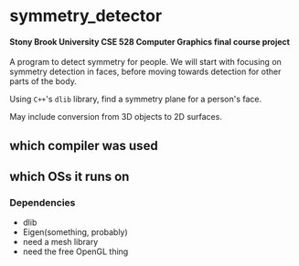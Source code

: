 # symmetry_detector
#### Stony Brook University CSE 528 Computer Graphics final course project
A program to detect symmetry for people. We will start with focusing on symmetry detection in faces, before moving towards detection for other parts of the body.

Using `C++`'s `dlib` library, find a symmetry plane for a person's face.

May include conversion from 3D objects to 2D surfaces.

## which compiler was used

## which OSs it runs on


### Dependencies
* dlib
* Eigen(something, probably)
* need a mesh library
* need the free OpenGL thing
